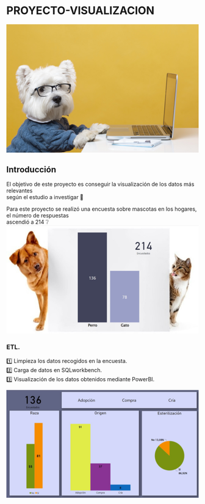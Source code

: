 # PROYECTO-VISUALIZACION
![portada](https://github.com/Barge7/PROYECTO-VISUALIZACION/blob/main/data/cute-little-dog-impersonating-business-person.jpg)

## Introducción

El objetivo de este proyecto es conseguir la visualización de los datos más relevantes  
según el estudio a investigar 🔎  

Para este proyecto se realizó una encuesta sobre mascotas en los hogares, el número de respuestas  
ascendió a 214 ❔  
![portada](https://github.com/Barge7/PROYECTO-VISUALIZACION/blob/main/data/portada.jpg)


### ETL.

1️⃣ Limpieza los datos recogidos en la encuesta.  
2️⃣ Carga de datos en SQLworkbench.  
3️⃣ Visualización de los datos obtenidos mediante PowerBI.


![power](https://github.com/Barge7/PROYECTO-VISUALIZACION/blob/main/data/dashboard.jpg)
